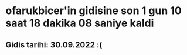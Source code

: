# ofarukbicer'in gidisine son 1 gun 10 saat 18 dakika 08 saniye kaldi

## Gidis tarihi: 30.09.2022 :(